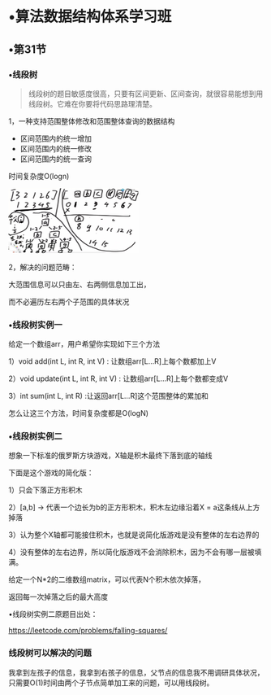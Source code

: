 # •算法数据结构体系学习班

## •第31节

### •线段树

> 线段树的题目敏感度很高，只要有区间更新、区间查询，就很容易能想到用线段树。它难在你要将代码思路理清楚。

1，一种支持范围整体修改和范围整体查询的数据结构

- 区间范围内的统一增加
- 区间范围内的统一修改
- 区间范围内的统一查询

时间复杂度O(logn)

<img src="../../images/image-20211020092403954.png" alt="image-20211020092403954" style="zoom:25%;" />

2，解决的问题范畴：

大范围信息可以只由左、右两侧信息加工出，

而不必遍历左右两个子范围的具体状况

### •线段树实例一

给定一个数组arr，用户希望你实现如下三个方法

1）void add(int L, int R, int V) : 让数组arr[L…R]上每个数都加上V

2）void update(int L, int R, int V) : 让数组arr[L…R]上每个数都变成V

3）int sum(int L, int R) :让返回arr[L…R]这个范围整体的累加和

怎么让这三个方法，时间复杂度都是O(logN)

### •线段树实例二

想象一下标准的俄罗斯方块游戏，X轴是积木最终下落到底的轴线

下面是这个游戏的简化版：

1）只会下落正方形积木

2）[a,b] -> 代表一个边长为b的正方形积木，积木左边缘沿着X = a这条线从上方掉落

3）认为整个X轴都可能接住积木，也就是说简化版游戏是没有整体的左右边界的

4）没有整体的左右边界，所以简化版游戏不会消除积木，因为不会有哪一层被填满。



给定一个N*2的二维数组matrix，可以代表N个积木依次掉落，

返回每一次掉落之后的最大高度

•线段树实例二原题目出处：



https://leetcode.com/problems/falling-squares/



### 线段树可以解决的问题

我拿到左孩子的信息，我拿到右孩子的信息，父节点的信息我不用调研具体状况，只需要O(1)时间由两个子节点简单加工来的问题，可以用线段树。